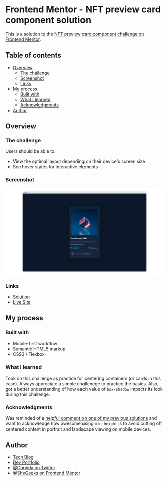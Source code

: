 # Frontend Mentor - NFT preview card component solution

This is a solution to the [NFT preview card component challenge on Frontend Mentor](https://www.frontendmentor.io/challenges/nft-preview-card-component-SbdUL_w0U).

## Table of contents

- [Overview](#overview)
  - [The challenge](#the-challenge)
  - [Screenshot](#screenshot)
  - [Links](#links)
- [My process](#my-process)
  - [Built with](#built-with)
  - [What I learned](#what-i-learned)
  - [Acknowledgments](#acknowledgments)
- [Author](#author)

## Overview

### The challenge

Users should be able to:

- View the optimal layout depending on their device's screen size
- See hover states for interactive elements

### Screenshot

![Desktop Preview](./desktop-ss.png)

### Links

- [Solution](https://github.com/SheGeeks/Frontend-Mentor-Projects/tree/Frontend-Mentor-Projects/nft-preview-card)
- [Live Site](https://shegeeks.github.io/Frontend-Mentor-Projects/nft-preview-card/)

## My process

### Built with

- Mobile-first workflow
- Semantic HTML5 markup
- CSS3 / Flexbox

### What I learned

Took on this challenge as practice for centering containers (or cards in this case). Always appreciate a simple challenege to practice the basics. Also, got a better understanding of how each value of `box-shadow` impacts its look during this challenge.

### Acknowledgments

Was reminded of a [helpful comment on one of my previous solutions](https://www.frontendmentor.io/solutions/single-price-grid-component-css-grid-lxnu2Mk40) and want to acknowledge how awesome using `min-height` is to avoid cutting off centered content in portrait and landscape viewing on mobile devices.

## Author

- [Tech Blog](https://shegeeks.net)
- [Dev Portfolio](https://corvida.netlify.app/)
- [@Corvida on Twitter](https://www.twitter.com/corvida)
- [@SheGeeks on Frontend Mentor](https://www.frontendmentor.io/profile/shegeeks)
